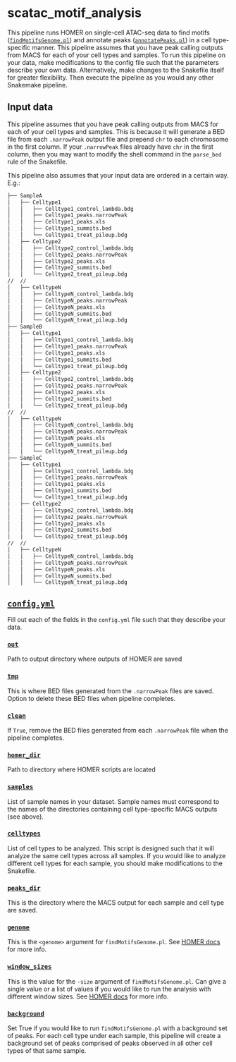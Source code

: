 # scatac_motif_analysis

This pipeline runs HOMER on single-cell ATAC-seq data to find motifs ([`findMotifsGenome.pl`](http://homer.ucsd.edu/homer/motif/)) and annotate peaks ([`annotatePeaks.pl`](http://homer.ucsd.edu/homer/ngs/annotation.html)) in a cell type-specific manner. This pipeline assumes that you have peak calling outputs from MACS for each of your cell types and samples. To run this pipeline on your data, make modifications to the config file such that the parameters describe your own data. Alternatively, make changes to the Snakefile itself for greater flexibility. Then execute the pipeline as you would any other Snakemake pipeline.

## Input data
This pipeline assumes that you have peak calling outputs from MACS for each of your cell types and samples. This is because it will generate a BED file from each `.narrowPeak` output file and prepend `chr` to each chromosome in the first column. If your `.narrowPeak` files already have `chr` in the first column, then you may want to modify the shell command in the `parse_bed` rule of the Snakefile.

This pipeline also assumes that your input data are ordered in a certain way. E.g.:
```bash
├── SampleA
│   ├── Celltype1
│   │   ├── Celltype1_control_lambda.bdg
│   │   ├── Celltype1_peaks.narrowPeak
│   │   ├── Celltype1_peaks.xls
│   │   ├── Celltype1_summits.bed
│   │   └── Celltype1_treat_pileup.bdg
│   ├── Celltype2
│   │   ├── Celltype2_control_lambda.bdg
│   │   ├── Celltype2_peaks.narrowPeak
│   │   ├── Celltype2_peaks.xls
│   │   ├── Celltype2_summits.bed
│   │   └── Celltype2_treat_pileup.bdg
//  //  
│   ├── CelltypeN
│   │   ├── CelltypeN_control_lambda.bdg
│   │   ├── CelltypeN_peaks.narrowPeak
│   │   ├── CelltypeN_peaks.xls
│   │   ├── CelltypeN_summits.bed
│   │   └── CelltypeN_treat_pileup.bdg
├── SampleB
│   ├── Celltype1
│   │   ├── Celltype1_control_lambda.bdg
│   │   ├── Celltype1_peaks.narrowPeak
│   │   ├── Celltype1_peaks.xls
│   │   ├── Celltype1_summits.bed
│   │   └── Celltype1_treat_pileup.bdg
│   ├── Celltype2
│   │   ├── Celltype2_control_lambda.bdg
│   │   ├── Celltype2_peaks.narrowPeak
│   │   ├── Celltype2_peaks.xls
│   │   ├── Celltype2_summits.bed
│   │   └── Celltype2_treat_pileup.bdg
//  //  
│   ├── CelltypeN
│   │   ├── CelltypeN_control_lambda.bdg
│   │   ├── CelltypeN_peaks.narrowPeak
│   │   ├── CelltypeN_peaks.xls
│   │   ├── CelltypeN_summits.bed
│   │   └── CelltypeN_treat_pileup.bdg
├── SampleC
│   ├── Celltype1
│   │   ├── Celltype1_control_lambda.bdg
│   │   ├── Celltype1_peaks.narrowPeak
│   │   ├── Celltype1_peaks.xls
│   │   ├── Celltype1_summits.bed
│   │   └── Celltype1_treat_pileup.bdg
│   ├── Celltype2
│   │   ├── Celltype2_control_lambda.bdg
│   │   ├── Celltype2_peaks.narrowPeak
│   │   ├── Celltype2_peaks.xls
│   │   ├── Celltype2_summits.bed
│   │   └── Celltype2_treat_pileup.bdg
//  //  
│   ├── CelltypeN
│   │   ├── CelltypeN_control_lambda.bdg
│   │   ├── CelltypeN_peaks.narrowPeak
│   │   ├── CelltypeN_peaks.xls
│   │   ├── CelltypeN_summits.bed
│   │   └── CelltypeN_treat_pileup.bdg
```

## [`config.yml`](https://github.com/zrcjessica/scatac_motif_analysis/blob/main/config.yml)
Fill out each of the fields in the `config.yml` file such that they describe your data.

### [`out`](https://github.com/zrcjessica/scatac_motif_analysis/blob/8b80306c4ee164c16417505e4cb37e4d7fc87a3d/config.yml#L1)
Path to output directory where outputs of HOMER are saved

### [`tmp`](https://github.com/zrcjessica/scatac_motif_analysis/blob/8b80306c4ee164c16417505e4cb37e4d7fc87a3d/config.yml#L2)
This is where BED files generated from the `.narrowPeak` files are saved. Option to delete these BED files when pipeline completes. 

### [`clean`](https://github.com/zrcjessica/scatac_motif_analysis/blob/8b80306c4ee164c16417505e4cb37e4d7fc87a3d/config.yml#L42)
If `True`, remove the BED files generated from each `.narrowPeak` file when the pipeline completes. 

### [`homer_dir`](https://github.com/zrcjessica/scatac_motif_analysis/blob/8b80306c4ee164c16417505e4cb37e4d7fc87a3d/config.yml#L5)
Path to directory where HOMER scripts are located

### [`samples`](https://github.com/zrcjessica/scatac_motif_analysis/blob/8b80306c4ee164c16417505e4cb37e4d7fc87a3d/config.yml#L7)
List of sample names in your dataset. Sample names must correspond to the names of the directories containing cell type-specific MACS outputs (see above). 

### [`celltypes`](https://github.com/zrcjessica/scatac_motif_analysis/blob/8b80306c4ee164c16417505e4cb37e4d7fc87a3d/config.yml#L11)
List of cell types to be analyzed. This script is designed such that it will analyze the same cell types across all samples. If you would like to analyze different cell types for each sample, you should make modifications to the Snakefile. 

### [`peaks_dir`](https://github.com/zrcjessica/scatac_motif_analysis/blob/8b80306c4ee164c16417505e4cb37e4d7fc87a3d/config.yml#L29)
This is the directory where the MACS output for each sample and cell type are saved. 

### [`genome`](https://github.com/zrcjessica/scatac_motif_analysis/blob/8b80306c4ee164c16417505e4cb37e4d7fc87a3d/config.yml#L32)
This is the `<genome>` argument for `findMotifsGenome.pl`. See [HOMER docs](http://homer.ucsd.edu/homer/ngs/peakMotifs.html) for more info.

### [`window_sizes`](https://github.com/zrcjessica/scatac_motif_analysis/blob/8b80306c4ee164c16417505e4cb37e4d7fc87a3d/config.yml#L33)
This is the value for the `-size` argument of `findMotifsGenome.pl`. Can give a single value or a list of values if you would like to run the analysis with different window sizes. See [HOMER docs](http://homer.ucsd.edu/homer/ngs/peakMotifs.html) for more info.

### [`background`](https://github.com/zrcjessica/scatac_motif_analysis/blob/8b80306c4ee164c16417505e4cb37e4d7fc87a3d/config.yml#L38)
Set True if you would like to run `findMotifsGenome.pl` with a background set of peaks. For each cell type under each sample, this pipeline will create a background set of peaks comprised of peaks observed in all other cell types of that same sample.

